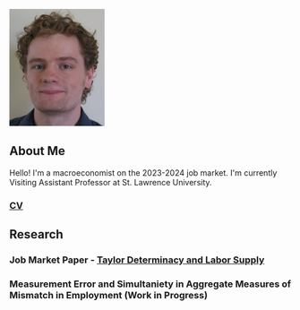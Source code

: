 ![Image](./docs/profilepic.JPG)
## About Me
Hello! I'm a macroeconomist on the 2023-2024 job market. I'm currently Visiting Assistant Professor at St. Lawrence University.

### [CV](./docs/BurkePatrick-CV.pdf) 

## Research
### Job Market Paper - [Taylor Determinacy and Labor Supply](./docs/lsupplydetS-2.pdf)
### Measurement Error and Simultaniety in Aggregate Measures of Mismatch in Employment (Work in Progress)
